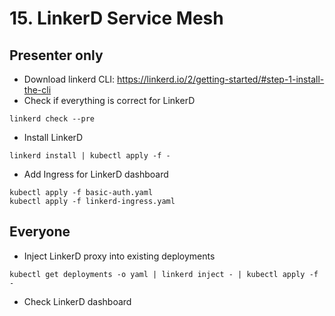 # 15. LinkerD Service Mesh

## Presenter only

* Download linkerd CLI: https://linkerd.io/2/getting-started/#step-1-install-the-cli
* Check if everything is correct for LinkerD
```
linkerd check --pre
```
* Install LinkerD
```
linkerd install | kubectl apply -f -
```
* Add Ingress for LinkerD dashboard
```
kubectl apply -f basic-auth.yaml
kubectl apply -f linkerd-ingress.yaml
```

## Everyone

* Inject LinkerD proxy into existing deployments
```
kubectl get deployments -o yaml | linkerd inject - | kubectl apply -f -
```
* Check LinkerD dashboard

